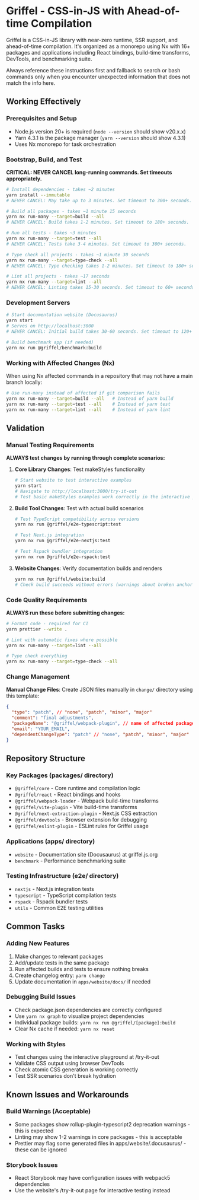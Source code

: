 # Griffel - CSS-in-JS with Ahead-of-time Compilation

Griffel is a CSS-in-JS library with near-zero runtime, SSR support, and ahead-of-time compilation. It's organized as a monorepo using Nx with 16+ packages and applications including React bindings, build-time transforms, DevTools, and benchmarking suite.

Always reference these instructions first and fallback to search or bash commands only when you encounter unexpected information that does not match the info here.

## Working Effectively

### Prerequisites and Setup
- Node.js version 20+ is required (`node --version` should show v20.x.x)
- Yarn 4.3.1 is the package manager (`yarn --version` should show 4.3.1)
- Uses Nx monorepo for task orchestration

### Bootstrap, Build, and Test
**CRITICAL: NEVER CANCEL long-running commands. Set timeouts appropriately.**

```bash
# Install dependencies - takes ~2 minutes
yarn install --immutable
# NEVER CANCEL: May take up to 3 minutes. Set timeout to 300+ seconds.

# Build all packages - takes ~1 minute 15 seconds  
yarn nx run-many --target=build --all
# NEVER CANCEL: Build takes 1-2 minutes. Set timeout to 180+ seconds.

# Run all tests - takes ~3 minutes
yarn nx run-many --target=test --all
# NEVER CANCEL: Tests take 3-4 minutes. Set timeout to 300+ seconds.

# Type check all projects - takes ~1 minute 30 seconds
yarn nx run-many --target=type-check --all
# NEVER CANCEL: Type checking takes 1-2 minutes. Set timeout to 180+ seconds.

# Lint all projects - takes ~17 seconds
yarn nx run-many --target=lint --all
# NEVER CANCEL: Linting takes 15-30 seconds. Set timeout to 60+ seconds.
```

### Development Servers
```bash
# Start documentation website (Docusaurus)
yarn start
# Serves on http://localhost:3000
# NEVER CANCEL: Initial build takes 30-60 seconds. Set timeout to 120+ seconds.

# Build benchmark app (if needed)
yarn nx run @griffel/benchmark:build
```

### Working with Affected Changes (Nx)
When using Nx affected commands in a repository that may not have a main branch locally:
```bash
# Use run-many instead of affected if git comparison fails
yarn nx run-many --target=build --all   # Instead of yarn build
yarn nx run-many --target=test --all    # Instead of yarn test
yarn nx run-many --target=lint --all    # Instead of yarn lint
```

## Validation

### Manual Testing Requirements
**ALWAYS test changes by running through complete scenarios:**

1. **Core Library Changes**: Test makeStyles functionality
   ```bash
   # Start website to test interactive examples
   yarn start
   # Navigate to http://localhost:3000/try-it-out
   # Test basic makeStyles examples work correctly in the interactive playground
   ```

2. **Build Tool Changes**: Test with actual build scenarios
   ```bash
   # Test TypeScript compatibility across versions
   yarn nx run @griffel/e2e-typescript:test
   
   # Test Next.js integration
   yarn nx run @griffel/e2e-nextjs:test
   
   # Test Rspack bundler integration
   yarn nx run @griffel/e2e-rspack:test
   ```

3. **Website Changes**: Verify documentation builds and renders
   ```bash
   yarn nx run @griffel/website:build
   # Check build succeeds without errors (warnings about broken anchors are acceptable)
   ```

### Code Quality Requirements
**ALWAYS run these before submitting changes:**
```bash
# Format code - required for CI
yarn prettier --write .

# Lint with automatic fixes where possible
yarn nx run-many --target=lint --all

# Type check everything
yarn nx run-many --target=type-check --all
```

### Change Management

**Manual Change Files**: Create JSON files manually in `change/` directory using this template:
```json
{
  "type": "patch", // "none", "patch", "minor", "major"
  "comment": "final adjustments",
  "packageName": "@griffel/webpack-plugin", // name of affected package
  "email": "YOUR_EMAIL",
  "dependentChangeType": "patch" // "none", "patch", "minor", "major"
}
```

## Repository Structure

### Key Packages (packages/ directory)
- `@griffel/core` - Core runtime and compilation logic
- `@griffel/react` - React bindings and hooks  
- `@griffel/webpack-loader` - Webpack build-time transforms
- `@griffel/vite-plugin` - Vite build-time transforms
- `@griffel/next-extraction-plugin` - Next.js CSS extraction
- `@griffel/devtools` - Browser extension for debugging
- `@griffel/eslint-plugin` - ESLint rules for Griffel usage

### Applications (apps/ directory)
- `website` - Documentation site (Docusaurus) at griffel.js.org
- `benchmark` - Performance benchmarking suite

### Testing Infrastructure (e2e/ directory)
- `nextjs` - Next.js integration tests
- `typescript` - TypeScript compilation tests  
- `rspack` - Rspack bundler tests
- `utils` - Common E2E testing utilities

## Common Tasks

### Adding New Features
1. Make changes to relevant packages
2. Add/update tests in the same package
3. Run affected builds and tests to ensure nothing breaks
4. Create changelog entry: `yarn change`
5. Update documentation in `apps/website/docs/` if needed

### Debugging Build Issues
- Check package.json dependencies are correctly configured
- Use `yarn nx graph` to visualize project dependencies
- Individual package builds: `yarn nx run @griffel/[package]:build`
- Clear Nx cache if needed: `yarn nx reset`

### Working with Styles
- Test changes using the interactive playground at /try-it-out
- Validate CSS output using browser DevTools
- Check atomic CSS generation is working correctly
- Test SSR scenarios don't break hydration

## Known Issues and Workarounds

### Build Warnings (Acceptable)
- Some packages show rollup-plugin-typescript2 deprecation warnings - this is expected
- Linting may show 1-2 warnings in core packages - this is acceptable
- Prettier may flag some generated files in apps/website/.docusaurus/ - these can be ignored

### Storybook Issues
- React Storybook may have configuration issues with webpack5 dependencies
- Use the website's /try-it-out page for interactive testing instead


